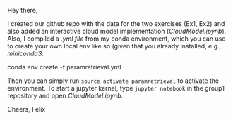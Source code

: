 Hey there, 

I created our github repo with the data for the two exercises (Ex1, Ex2) and 
also added an interactive cloud model implementation (*CloudModel.ipynb*). Also, I 
compiled a *.yml file* from my conda environment, which you can use to create your 
own local env like so (given that you already installed, e.g., *miniconda3*:

conda env create -f paramretrieval.yml

Then you can simply run `source activate paramretrieval` to activate the environment. To start a jupyter kernel, type `jupyter notebook` in the group1 repository and open *CloudModel.ipynb*.

Cheers,
Felix



